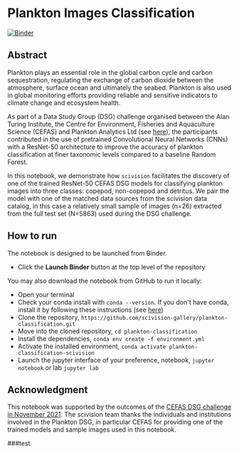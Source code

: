 # Plankton Images Classification

[![Binder](https://mybinder.org/badge_logo.svg)](https://mybinder.org/v2/gh/scivision-gallery/plankton-classification.git/main?labpath=plankton_classification_cefas.ipynb)

## Abstract
Plankton plays an essential role in the global carbon cycle and carbon sequestration, regulating the exchange of carbon dioxide between the atmosphere, surface ocean and ultimately the seabed. Plankton is also used in global monitoring efforts providing reliable and sensitive indicators to climate change and ecosystem health.

As part of a Data Study Group (DSG) challenge organised between the Alan Turing Institute, the Centre for Environment, Fisheries and Aquaculture Science (CEFAS) and Plankton Analytics Ltd (see [here](https://www.turing.ac.uk/events/data-study-group-november-2021)), the participants contributed in the use of pretrained Convolutional Neural Networks (CNNs) with a ResNet-50 architecture to improve the accuracy of plankton classification at finer taxonomic levels compared to a baseline Random Forest.

In this notebook, we demonstrate how `scivision` facilitates the discovery of one of the trained ResNet-50 CEFAS DSG models for classifying plankton images into three classes: copepod, non-copepod and detritus. We pair the model with one of the matched data sources from the scivision data catalog, in this case a relatively small sample of images (n=26) extracted from the full test set (N=5863) used during the DSG challenge.

## How to run

The notebook is designed to be launched from Binder.
* Click the **Launch Binder** button at the top level of the repository

You may also download the notebook from GitHub to run it locally:
* Open your terminal
* Check your conda install with `conda --version`. If you don't have conda, install it by following these instructions (see [here](https://docs.conda.io/en/latest/miniconda.html))
* Clone the repository, `https://github.com/scivision-gallery/plankton-classification.git` 
* Move into the cloned repository, `cd plankton-classification`
* Install the dependencies, `conda env create -f environment.yml`
* Activate the installed environment, `conda activate plankton-classification-scivision`
* Launch the jupyter interface of your preference, notebook, `jupyter notebook` or lab `jupyter lab`

## Acknowledgment 
This notebook was supported by the outcomes of the [CEFAS DSG challenge in November 2021](https://www.turing.ac.uk/events/data-study-group-november-2021). The scivision team thanks the individuals and institutions involved in the Plankton DSG, in particular CEFAS for providing one of the trained models and sample images used in this notebook.

###test
